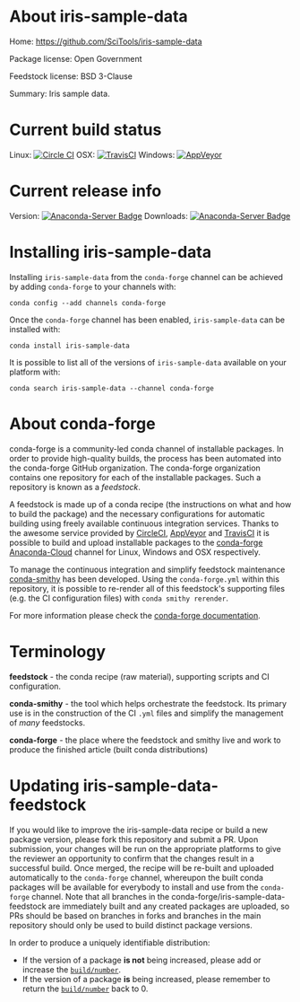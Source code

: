 About iris-sample-data
======================

Home: https://github.com/SciTools/iris-sample-data

Package license: Open Government

Feedstock license: BSD 3-Clause

Summary: Iris sample data.



Current build status
====================

Linux: [![Circle CI](https://circleci.com/gh/conda-forge/iris-sample-data-feedstock.svg?style=shield)](https://circleci.com/gh/conda-forge/iris-sample-data-feedstock)
OSX: [![TravisCI](https://travis-ci.org/conda-forge/iris-sample-data-feedstock.svg?branch=master)](https://travis-ci.org/conda-forge/iris-sample-data-feedstock)
Windows: [![AppVeyor](https://ci.appveyor.com/api/projects/status/github/conda-forge/iris-sample-data-feedstock?svg=True)](https://ci.appveyor.com/project/conda-forge/iris-sample-data-feedstock/branch/master)

Current release info
====================
Version: [![Anaconda-Server Badge](https://anaconda.org/conda-forge/iris-sample-data/badges/version.svg)](https://anaconda.org/conda-forge/iris-sample-data)
Downloads: [![Anaconda-Server Badge](https://anaconda.org/conda-forge/iris-sample-data/badges/downloads.svg)](https://anaconda.org/conda-forge/iris-sample-data)

Installing iris-sample-data
===========================

Installing `iris-sample-data` from the `conda-forge` channel can be achieved by adding `conda-forge` to your channels with:

```
conda config --add channels conda-forge
```

Once the `conda-forge` channel has been enabled, `iris-sample-data` can be installed with:

```
conda install iris-sample-data
```

It is possible to list all of the versions of `iris-sample-data` available on your platform with:

```
conda search iris-sample-data --channel conda-forge
```


About conda-forge
=================

conda-forge is a community-led conda channel of installable packages.
In order to provide high-quality builds, the process has been automated into the
conda-forge GitHub organization. The conda-forge organization contains one repository
for each of the installable packages. Such a repository is known as a *feedstock*.

A feedstock is made up of a conda recipe (the instructions on what and how to build
the package) and the necessary configurations for automatic building using freely
available continuous integration services. Thanks to the awesome service provided by
[CircleCI](https://circleci.com/), [AppVeyor](http://www.appveyor.com/)
and [TravisCI](https://travis-ci.org/) it is possible to build and upload installable
packages to the [conda-forge](https://anaconda.org/conda-forge)
[Anaconda-Cloud](http://docs.anaconda.org/) channel for Linux, Windows and OSX respectively.

To manage the continuous integration and simplify feedstock maintenance
[conda-smithy](http://github.com/conda-forge/conda-smithy) has been developed.
Using the ``conda-forge.yml`` within this repository, it is possible to re-render all of
this feedstock's supporting files (e.g. the CI configuration files) with ``conda smithy rerender``.

For more information please check the [conda-forge documentation](https://conda-forge.org/docs/).

Terminology
===========

**feedstock** - the conda recipe (raw material), supporting scripts and CI configuration.

**conda-smithy** - the tool which helps orchestrate the feedstock.
                   Its primary use is in the construction of the CI ``.yml`` files
                   and simplify the management of *many* feedstocks.

**conda-forge** - the place where the feedstock and smithy live and work to
                  produce the finished article (built conda distributions)


Updating iris-sample-data-feedstock
===================================

If you would like to improve the iris-sample-data recipe or build a new
package version, please fork this repository and submit a PR. Upon submission,
your changes will be run on the appropriate platforms to give the reviewer an
opportunity to confirm that the changes result in a successful build. Once
merged, the recipe will be re-built and uploaded automatically to the
`conda-forge` channel, whereupon the built conda packages will be available for
everybody to install and use from the `conda-forge` channel.
Note that all branches in the conda-forge/iris-sample-data-feedstock are
immediately built and any created packages are uploaded, so PRs should be based
on branches in forks and branches in the main repository should only be used to
build distinct package versions.

In order to produce a uniquely identifiable distribution:
 * If the version of a package **is not** being increased, please add or increase
   the [``build/number``](http://conda.pydata.org/docs/building/meta-yaml.html#build-number-and-string).
 * If the version of a package **is** being increased, please remember to return
   the [``build/number``](http://conda.pydata.org/docs/building/meta-yaml.html#build-number-and-string)
   back to 0.